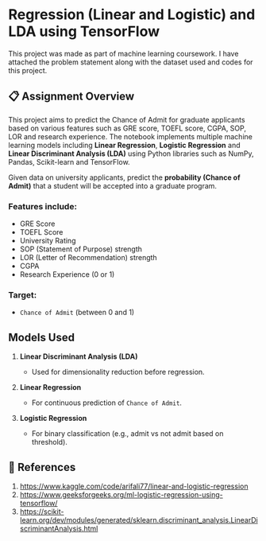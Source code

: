 # Regression (Linear and Logistic) and LDA using TensorFlow

This project was made as part of machine learning coursework. I have attached the problem statement along with the dataset used and codes for this project.

## 📋 Assignment Overview
This project aims to predict the Chance of Admit for graduate applicants based on various features such as GRE score, TOEFL score, CGPA, SOP, LOR and research experience. The notebook implements multiple machine learning models including **Linear Regression**, **Logistic Regression** and **Linear Discriminant Analysis (LDA)** using Python libraries such as NumPy, Pandas, Scikit-learn and TensorFlow.

Given data on university applicants, predict the **probability (Chance of Admit)** that a student will be accepted into a graduate program.

### Features include:
- GRE Score
- TOEFL Score
- University Rating
- SOP (Statement of Purpose) strength
- LOR (Letter of Recommendation) strength
- CGPA
- Research Experience (0 or 1)

### Target:
- `Chance of Admit` (between 0 and 1)

## Models Used

1. **Linear Discriminant Analysis (LDA)**  
   - Used for dimensionality reduction before regression.

2. **Linear Regression**  
   - For continuous prediction of `Chance of Admit`.

3. **Logistic Regression**  
   - For binary classification (e.g., admit vs not admit based on threshold).


## 🔗 References
1. https://www.kaggle.com/code/arifali77/linear-and-logistic-regression
2. https://www.geeksforgeeks.org/ml-logistic-regression-using-tensorflow/
3. https://scikit-learn.org/dev/modules/generated/sklearn.discriminant_analysis.LinearDiscriminantAnalysis.html
